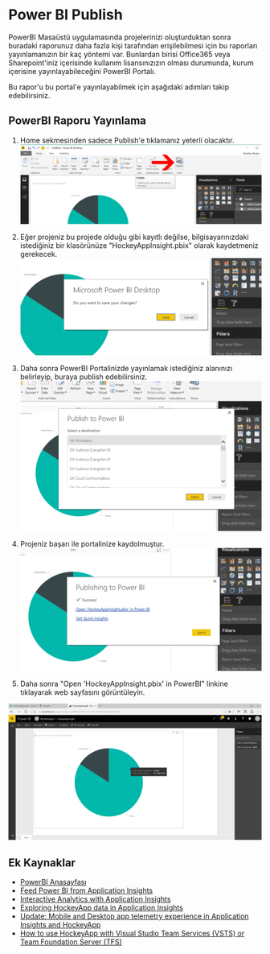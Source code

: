 # Power BI Publish
PowerBI Masaüstü uygulamasında projelerinizi oluşturduktan sonra buradaki raporunuz daha fazla kişi tarafından erişilebilmesi için bu raporları yayınlamanızın bir kaç yöntemi var. Bunlardan birisi Office365 veya Sharepoint'iniz içerisinde kullanım lisansınızızın olması durumunda, kurum içerisine yayınlayabileceğini PowerBI Portalı. 

Bu rapor'u bu portal'e yayınlayabilmek için aşağıdaki adımları takip edebilirsiniz.

## PowerBI Raporu Yayınlama
1. Home sekmesinden sadece Publish'e tıklamanız yeterli olacaktır.
    <img src="images/1.png" alt="">

1. Eğer projeniz bu projede olduğu gibi kayıtlı değilse, bilgisayarınızdaki istediğiniz bir klasörünüze "HockeyAppInsight.pbix" olarak kaydetmeniz gerekecek.
    <img src="images/2.png" alt="">
1. Daha sonra PowerBI Portalinizde yayınlamak istediğiniz alanınızı belirleyip, buraya publish edebilirsiniz.
    <img src="images/3.png" alt="">
1. Projeniz başarı ile portalinize kaydolmuştur.
    <img src="images/4.png" alt="">

1. Daha sonra "Open 'HockeyAppInsight.pbix' in PowerBI" linkine tıklayarak web sayfasını görüntüleyin.
<img src="images/5.png" alt="">

## Ek Kaynaklar
- [PowerBI Anasayfası](http://powerbi.microsoft.com/)
- [Feed Power BI from Application Insights](https://docs.microsoft.com/en-us/azure/application-insights/app-insights-export-power-bi)
- [Interactive Analytics with Application Insights](https://channel9.msdn.com/events/Build/2016/T666)
- [Exploring HockeyApp data in Application Insights](https://docs.microsoft.com/en-us/azure/application-insights/app-insights-hockeyapp-bridge-app)
- [Update: Mobile and Desktop app telemetry experience in Application Insights and HockeyApp](https://azure.microsoft.com/en-us/blog/mobile-and-desktop-telemetry-in-application-insight-and-hockeyapp/)
- [How to use HockeyApp with Visual Studio Team Services (VSTS) or Team Foundation Server (TFS)](https://support.hockeyapp.net/kb/third-party-bug-trackers-services-and-webhooks/how-to-use-hockeyapp-with-visual-studio-team-services-vsts-or-team-foundation-server-tfs)